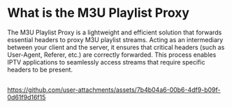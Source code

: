 # What is the M3U Playlist Proxy

The M3U Playlist Proxy is a lightweight and efficient solution that forwards essential headers to proxy M3U playlist streams. Acting as an intermediary between your client and the server, it ensures that critical headers (such as User-Agent, Referer, etc.) are correctly forwarded. This process enables IPTV applications to seamlessly access streams that require specific headers to be present.

## 



https://github.com/user-attachments/assets/7b4b04a6-00b6-4df9-b09f-0d61f9d16f15


